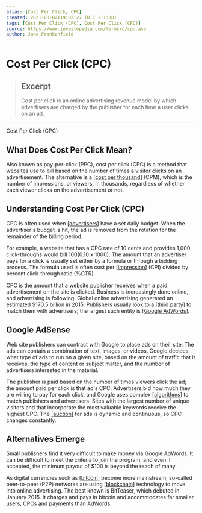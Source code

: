 ```yaml
---
alias: [Cost Per Click, CPC]
created: 2021-03-02T19:02:27 (UTC +11:00)
tags: [Cost Per Click (CPC), Cost Per Click (CPC)]
source: https://www.investopedia.com/terms/c/cpc.asp
author: Jake Frankenfield
---
```


# Cost Per Click (CPC)

> ## Excerpt
> Cost per click is an online advertising revenue model by which advertisers are charged by the publisher for each time a user clicks on an ad.

---

Cost Per Click (CPC)
## What Does Cost Per Click Mean?

Also known as pay-per-click (PPC), cost per click (CPC) is a method that websites use to bill based on the number of times a visitor clicks on an advertisement. The alternative is a [[cost per thousand]](https://www.investopedia.com/terms/c/cpm.asp) (CPM), which is the number of impressions, or viewers, in thousands, regardless of whether each viewer clicks on the advertisement or not.

## Understanding Cost Per Click (CPC)

CPC is often used when [[advertisers]](https://www.investopedia.com/articles/personal-finance/121714/how-internet-web-ad-industry-works.asp) have a set daily budget. When the advertiser's budget is hit, the ad is removed from the rotation for the remainder of the billing period.

For example, a website that has a CPC rate of 10 cents and provides 1,000 click-throughs would bill $100 ($0.10 x 1000). The amount that an advertiser pays for a click is usually set either by a formula or through a bidding process. The formula used is often cost per [[impression]](https://www.investopedia.com/terms/i/impression.asp) (CPI) divided by percent click-through ratio (%CTR).

CPC is the amount that a website publisher receives when a paid advertisement on the site is clicked. Business is increasingly done online, and advertising is following. Global online advertising generated an estimated $170.5 billion in 2015. Publishers usually look to a [[third party]](https://www.investopedia.com/terms/t/third-party.asp) to match them with advertisers; the largest such entity is [[Google AdWords]](https://www.investopedia.com/articles/markets/030416/googles-6-most-profitable-lines-business-googl.asp).

## Google AdSense

Web site publishers can contract with Google to place ads on their site. The ads can contain a combination of text, images, or videos. Google decides what type of ads to run on a given site, based on the amount of traffic that it receives, the type of content or subject matter, and the number of advertisers interested in the material.

The publisher is paid based on the number of times viewers click the ad; the amount paid per click is that ad's CPC. Advertisers bid how much they are willing to pay for each click, and Google uses complex [[algorithms]](https://www.investopedia.com/terms/a/algorithm.asp) to match publishers and advertisers. Sites with the largest number of unique visitors and that incorporate the most valuable keywords receive the highest CPC. The [[auction]](https://www.investopedia.com/terms/a/auction.asp) for ads is dynamic and continuous, so CPC changes constantly.

## Alternatives Emerge

Small publishers find it very difficult to make money via Google AdWords. It can be difficult to meet the criteria to join the program, and even if accepted, the minimum payout of $100 is beyond the reach of many.

As digital currencies such as [[bitcoin]](https://www.investopedia.com/terms/b/bitcoin.asp) become more mainstream, so-called peer-to-peer (P2P) networks are using [[blockchain]](https://www.investopedia.com/terms/b/blockchain.asp) technology to move into online advertising. The best known is BitTeaser, which debuted in January 2015. It charges and pays in bitcoin and accommodates far smaller users, CPCs and payments than AdWords.
